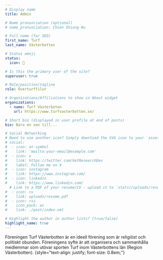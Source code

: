 ```yaml
---
# Display name
title: Admin

# Name pronunciation (optional)
# name_pronunciation: Chien Shiung Wu

# Full name (for SEO)
first_name: Turf
last_name: Västerbotten

# Status emoji
status:
  icon: 🧭

# Is this the primary user of the site?
superuser: true

# Role/position/tagline
role: Överturffilur

# Organizations/Affiliations to show in About widget
organizations:
  - name: Turf Västerboten
    url: https://www.turfvasterbotten.se/

# Short bio (displayed in user profile at end of posts)
bio: Bara en zon till...

# Social Networking
# Need to use another icon? Simply download the SVG icon to your `assets/media/icons/` folder.
# social:
#  - icon: at-symbol
#    link: 'mailto:your-email@example.com'
#  - icon: x
#    link: https://twitter.com/GetResearchDev
#    label: Follow me on X
#  - icon: instagram
#    link: https://www.instagram.com/
#  - icon: linkedin
#    link: https://www.linkedin.com/
  # Link to a PDF of your resume/CV - upload it to `static/uploads/resume.pdf`
#  - icon: cv
#    link: uploads/resume.pdf
#  - icon: rss
#    icon_pack: wc
#    link: ./post/index.xml

# Highlight the author in author lists? (true/false)
highlight_name: true
---
```


Föreningen Turf Västerbotten är en ideell förening som är religiöst och politiskt obunden. Föreningens syfte är att organisera och sammanhålla medlemmar som utövar sporten Turf inom Västerbottens län (Region Västerbotten). 
{style="text-align: justify; font-size: 0.8em;"}
